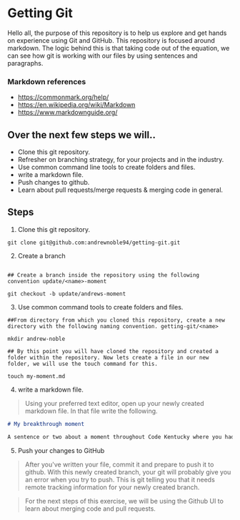# Getting Git 

Hello all, the purpose of this repository is to help us explore and get hands on experience using Git and GitHub. This repository is focused around markdown. The logic behind this is that taking code out of the equation, we can see how git is working with our files by using sentences and paragraphs. 

### Markdown references 
* https://commonmark.org/help/
* https://en.wikipedia.org/wiki/Markdown
* https://www.markdownguide.org/


## Over the next few steps we will..
* Clone this git repository.
* Refresher on branching strategy, for your projects and in the industry. 
* Use common command line tools to create folders and files.
* write a markdown file.
* Push changes to github.
* Learn about pull requests/merge requests & merging code in general. 


## Steps 

1) Clone this git repository.

``` shell
git clone git@github.com:andrewnoble94/getting-git.git

```

2) Create a branch 

``` shell

## Create a branch inside the repository using the following convention update/<name>-moment

git checkout -b update/andrews-moment

```

3) Use common command tools to create folders and files.

``` shell
##From directory from which you cloned this repository, create a new directory with the following naming convention. getting-git/<name>

mkdir andrew-noble

## By this point you will have cloned the repository and created a folder within the repository. Now lets create a file in our new folder, we will use the touch command for this. 

touch my-moment.md

```

4) write a markdown file.

> Using your preferred text editor, open up your newly created markdown file. In that file write the following. 

``` markdown
# My breakthrough moment

A sentence or two about a moment throughout Code Kentucky where you had an aha moment. 

```

5) Push your changes to GitHub

> After you've written your file, commit it and prepare to push it to github. With this newly created branch, your git will probably give you an error when you try to push. This is git telling you that it needs remote tracking information for your newly created branch. 

> For the next steps of this exercise, we will be using the Github UI to learn about merging code and pull requests. 